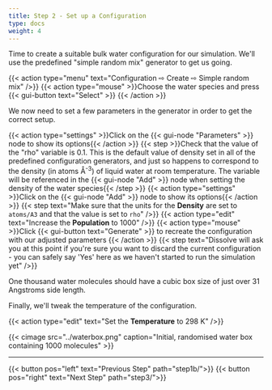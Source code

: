 ```yaml
---
title: Step 2 - Set up a Configuration
type: docs
weight: 4
---
```



Time to create a suitable bulk water configuration for our simulation. We'll use the predefined "simple random mix" generator to get us going.

{{< action type="menu" text="Configuration &#8680; Create &#8680; Simple random mix" />}}
{{< action type="mouse" >}}Choose the water species and press {{< gui-button text="Select" >}} {{< /action >}}

We now need to set a few parameters in the generator in order to get the correct setup.

{{< action type="settings" >}}Click on the {{< gui-node "Parameters" >}} node to show its options{{< /action >}}
{{< step >}}Check that the value of the \"rho\" variable is 0.1. This is the default value of density set in all of the predefined configuration generators, and just so happens to correspond to the density (in atoms &#8491;<sup>-3</sup>) of liquid water at room temperature. The variable will be referenced in the {{< gui-node "Add" >}} node when setting the density of the water species{{< /step >}}
{{< action type="settings" >}}Click on the {{< gui-node "Add" >}} node to show its options{{< /action >}}
{{< step text="Make sure that the units for the **Density** are set to `atoms/A3` and that the value is set to `rho`" />}}
{{< action type="edit" text="Increase the **Population** to 1000" />}}
{{< action type="mouse" >}}Click {{< gui-button text="Generate" >}} to recreate the configuration with our adjusted parameters {{< /action >}}
{{< step text="Dissolve will ask you at this point if you're sure you want to discard the current configuration - you can safely say 'Yes' here as we haven't started to run the simulation yet" />}}


One thousand water molecules should have a cubic box size of just over 31 Angstroms side length.

Finally, we'll tweak the temperature of the configuration.

{{< action type="edit" text="Set the **Temperature** to 298 K" />}}

{{< cimage src="../waterbox.png" caption="Initial, randomised water box containing 1000 molecules" >}}

* * *
{{< button pos="left" text="Previous Step" path="step1b/">}}
{{< button pos="right" text="Next Step" path="step3/">}}

